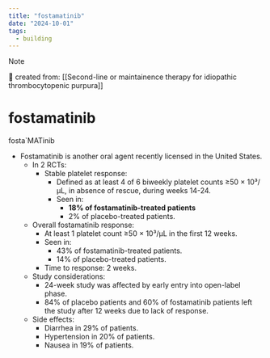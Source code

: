 ```yaml
---
title: "fostamatinib"
date: "2024-10-01"
tags:
  - building
---
```


> [!NOTE]
> 🌱 created from: [[Second-line or maintainence therapy for idiopathic thrombocytopenic purpura]]

# fostamatinib

fosta`MATinib

- Fostamatinib is another oral agent recently licensed in the United States.
  - In 2 RCTs:
    - Stable platelet response:
      - Defined as at least 4 of 6 biweekly platelet counts ≥50 × 10³/µL, in absence of rescue, during weeks 14-24.
      - Seen in:
        - **18% of fostamatinib-treated patients**
        - 2% of placebo-treated patients.
  - Overall fostamatinib response:
    - At least 1 platelet count ≥50 × 10³/µL in the first 12 weeks.
    - Seen in:
      - 43% of fostamatinib-treated patients.
      - 14% of placebo-treated patients.
    - Time to response: 2 weeks.
  - Study considerations:
    - 24-week study was affected by early entry into open-label phase.
    - 84% of placebo patients and 60% of fostamatinib patients left the study after 12 weeks due to lack of response.
  - Side effects:
    - Diarrhea in 29% of patients.
    - Hypertension in 20% of patients.
    - Nausea in 19% of patients.
